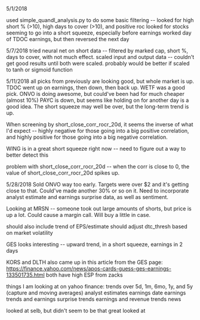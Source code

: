 5/1/2018

used simple_quandl_analysis.py to do some basic filtering -- looked for high short % (>10), high days to cover (>10), and positive roc
looked for stocks seeming to go into a short squeeze, especially before earnings
worked day of TDOC earnings, but then reversed the next day


5/7/2018
tried neural net on short data -- filtered by marked cap, short %, days to cover, with not much effect.  scaled input and output data -- couldn't get good results until both were scaled.
probably would be better if scaled to tanh or sigmoid function

5/11/2018
all picks from previously are looking good, but whole market is up.  TDOC went up on earnings, then down, then back up.  WETF was a good pick.  ONVO is doing awesome, but could've been had for much cheaper (almost 10%)
PAYC is down, but seems like holding on for another day is a good idea.  The short squeeze may well be over, but the long-term trend is up.

When screening by short_close_corr_rocr_20d, it seems the inverse of what I'd expect -- highly negative for those going into a big positive correlation, and highly positive for those going into a big negative correlation.

WING is in a great short squeeze right now -- need to figure out a way to better detect this

problem with short_close_corr_rocr_20d -- when the corr is close to 0, the value of short_close_corr_rocr_20d spikes up.  


5/28/2018
Sold ONVO way too early.  Targets were over $2 and it's getting close to that.  Could've made another 30% or so on it.  Need to incorporate analyst estimate and earnings surprise data, as well as sentiment.

Looking at MRSN -- someone took out large amounts of shorts, but price is up a lot.  Could cause a margin call.  Will buy a little in case.

should also include trend of EPS/estimate
should adjust dtc_thresh based on market volatility

GES looks interesting -- upward trend, in a short squeeze, earnings in 2 days

KORS and DLTH also came up in this article from the GES page: https://finance.yahoo.com/news/apos-cards-guess-ges-earnings-133501735.html
both have high ESP from zacks

things I am looking at on yahoo finance:  trends over 5d, 1m, 6mo, 1y, and 5y (capture and moving averages)
analyst estimates
earnings date
earnings trends and earnings surprise trends
earnings and revenue trends
news

looked at selb, but didn't seem to be that great
looked at
